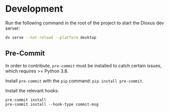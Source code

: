 # Development

Run the following command in the root of the project to start the Dioxus dev server:

```bash
dx serve --hot-reload --platform desktop
```

## Pre-Commit

In order to contribute, `pre-commit` must be installed to catch certain issues, which requires >= Python 3.8.

Install `pre-commit` with the `pip` command: `pip install pre-commit`.

Install the relevant hooks:

```console
pre-commit install
pre-commit install --hook-type commit-msg
```
